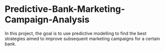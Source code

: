 # Predictive-Bank-Marketing-Campaign-Analysis
In this project, the goal is to use predictive modelling to find the best strategies aimed to improve subsequent marketing campaigns for a certain bank.
